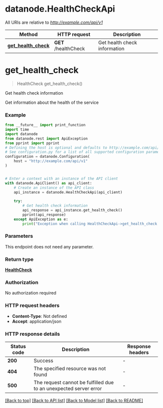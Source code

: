 # datanode.HealthCheckApi

All URIs are relative to *http://example.com/api/v1*

Method | HTTP request | Description
------------- | ------------- | -------------
[**get_health_check**](HealthCheckApi.md#get_health_check) | **GET** /healthCheck | Get health check information


# **get_health_check**
> HealthCheck get_health_check()

Get health check information

Get information about the health of the service

### Example

```python
from __future__ import print_function
import time
import datanode
from datanode.rest import ApiException
from pprint import pprint
# Defining the host is optional and defaults to http://example.com/api/v1
# See configuration.py for a list of all supported configuration parameters.
configuration = datanode.Configuration(
    host = "http://example.com/api/v1"
)


# Enter a context with an instance of the API client
with datanode.ApiClient() as api_client:
    # Create an instance of the API class
    api_instance = datanode.HealthCheckApi(api_client)
    
    try:
        # Get health check information
        api_response = api_instance.get_health_check()
        pprint(api_response)
    except ApiException as e:
        print("Exception when calling HealthCheckApi->get_health_check: %s\n" % e)
```

### Parameters
This endpoint does not need any parameter.

### Return type

[**HealthCheck**](HealthCheck.md)

### Authorization

No authorization required

### HTTP request headers

 - **Content-Type**: Not defined
 - **Accept**: application/json

### HTTP response details
| Status code | Description | Response headers |
|-------------|-------------|------------------|
**200** | Success |  -  |
**404** | The specified resource was not found |  -  |
**500** | The request cannot be fulfilled due to an unexpected server error |  -  |

[[Back to top]](#) [[Back to API list]](../README.md#documentation-for-api-endpoints) [[Back to Model list]](../README.md#documentation-for-models) [[Back to README]](../README.md)

